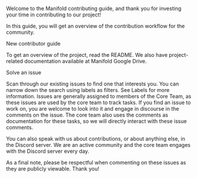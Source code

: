 Welcome to the Manifold contributing guide, and thank you for investing your time in contributing to our project!

In this guide, you will get an overview of the contribution workflow for the community.

New contributor guide

To get an overview of the project, read the README. We also have project-related documentation available at Manifold Google Drive.

Solve an issue

Scan through our existing issues to find one that interests you. You can narrow down the search using labels as filters. See Labels for more information. Issues are generally assigned to members of the Core Team, as these issues are used by the core team to track tasks. If you find an issue to work on, you are welcome to look into it and engage in discourse in the comments on the issue. The core team also uses the comments as documentation for these tasks, so we will directly interact with these issue comments.

You can also speak with us about contributions, or about anything else, in the Discord server. We are an active community and the core team engages with the Discord server every day.

As a final note, please be respectful when commenting on these issues as they are publicly viewable. Thank you!
